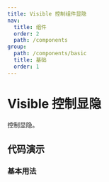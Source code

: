 ```yaml
---
title: Visible 控制组件显隐
nav:
  title: 组件
  order: 2
  path: /components
group:
  path: /components/basic
  title: 基础
  order: 1
---
```


# Visible 控制显隐

控制显隐。

## 代码演示

### 基本用法

<code src="./demo/basic.tsx"></code>

<API src="./index.tsx"></API>
